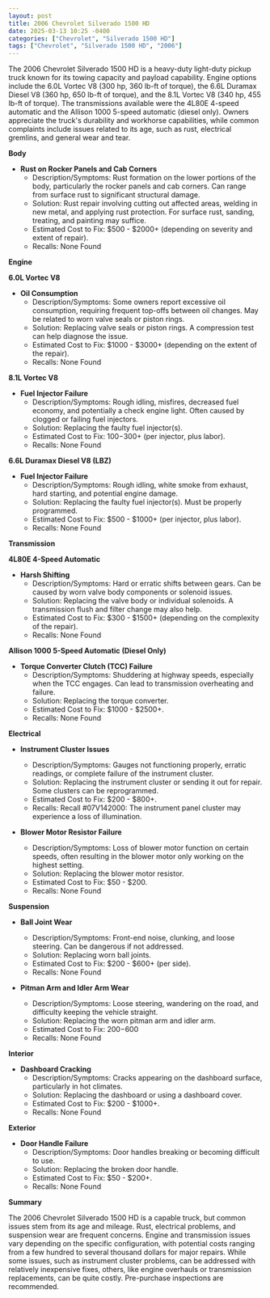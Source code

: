 ```yaml
---
layout: post
title: 2006 Chevrolet Silverado 1500 HD
date: 2025-03-13 10:25 -0400
categories: ["Chevrolet", "Silverado 1500 HD"]
tags: ["Chevrolet", "Silverado 1500 HD", "2006"]
---
```

The 2006 Chevrolet Silverado 1500 HD is a heavy-duty light-duty pickup truck known for its towing capacity and payload capability. Engine options include the 6.0L Vortec V8 (300 hp, 360 lb-ft of torque), the 6.6L Duramax Diesel V8 (360 hp, 650 lb-ft of torque), and the 8.1L Vortec V8 (340 hp, 455 lb-ft of torque). The transmissions available were the 4L80E 4-speed automatic and the Allison 1000 5-speed automatic (diesel only). Owners appreciate the truck's durability and workhorse capabilities, while common complaints include issues related to its age, such as rust, electrical gremlins, and general wear and tear.

**Body**

*   **Rust on Rocker Panels and Cab Corners**
    *   Description/Symptoms: Rust formation on the lower portions of the body, particularly the rocker panels and cab corners. Can range from surface rust to significant structural damage.
    *   Solution: Rust repair involving cutting out affected areas, welding in new metal, and applying rust protection. For surface rust, sanding, treating, and painting may suffice.
    *   Estimated Cost to Fix: $500 - $2000+ (depending on severity and extent of repair).
    *   Recalls: None Found

**Engine**

**6.0L Vortec V8**

*   **Oil Consumption**
    *   Description/Symptoms: Some owners report excessive oil consumption, requiring frequent top-offs between oil changes. May be related to worn valve seals or piston rings.
    *   Solution: Replacing valve seals or piston rings. A compression test can help diagnose the issue.
    *   Estimated Cost to Fix: $1000 - $3000+ (depending on the extent of the repair).
    *   Recalls: None Found

**8.1L Vortec V8**

*   **Fuel Injector Failure**
    *   Description/Symptoms: Rough idling, misfires, decreased fuel economy, and potentially a check engine light. Often caused by clogged or failing fuel injectors.
    *   Solution: Replacing the faulty fuel injector(s).
    *   Estimated Cost to Fix: $100-$300+ (per injector, plus labor).
    *   Recalls: None Found

**6.6L Duramax Diesel V8 (LBZ)**

*   **Fuel Injector Failure**
    *   Description/Symptoms: Rough idling, white smoke from exhaust, hard starting, and potential engine damage.
    *   Solution: Replacing the faulty fuel injector(s). Must be properly programmed.
    *   Estimated Cost to Fix: $500 - $1000+ (per injector, plus labor).
    *   Recalls: None Found

**Transmission**

**4L80E 4-Speed Automatic**

*   **Harsh Shifting**
    *   Description/Symptoms: Hard or erratic shifts between gears. Can be caused by worn valve body components or solenoid issues.
    *   Solution: Replacing the valve body or individual solenoids. A transmission flush and filter change may also help.
    *   Estimated Cost to Fix: $300 - $1500+ (depending on the complexity of the repair).
    *   Recalls: None Found

**Allison 1000 5-Speed Automatic (Diesel Only)**

*   **Torque Converter Clutch (TCC) Failure**
    *   Description/Symptoms: Shuddering at highway speeds, especially when the TCC engages. Can lead to transmission overheating and failure.
    *   Solution: Replacing the torque converter.
    *   Estimated Cost to Fix: $1000 - $2500+.
    *   Recalls: None Found

**Electrical**

*   **Instrument Cluster Issues**
    *   Description/Symptoms: Gauges not functioning properly, erratic readings, or complete failure of the instrument cluster.
    *   Solution: Replacing the instrument cluster or sending it out for repair. Some clusters can be reprogrammed.
    *   Estimated Cost to Fix: $200 - $800+.
    *   Recalls: Recall #07V142000: The instrument panel cluster may experience a loss of illumination.

*   **Blower Motor Resistor Failure**
    *   Description/Symptoms: Loss of blower motor function on certain speeds, often resulting in the blower motor only working on the highest setting.
    *   Solution: Replacing the blower motor resistor.
    *   Estimated Cost to Fix: $50 - $200.
    *   Recalls: None Found

**Suspension**

*   **Ball Joint Wear**
    *   Description/Symptoms: Front-end noise, clunking, and loose steering. Can be dangerous if not addressed.
    *   Solution: Replacing worn ball joints.
    *   Estimated Cost to Fix: $200 - $600+ (per side).
    *   Recalls: None Found

*   **Pitman Arm and Idler Arm Wear**
    *   Description/Symptoms: Loose steering, wandering on the road, and difficulty keeping the vehicle straight.
    *   Solution: Replacing the worn pitman arm and idler arm.
    *   Estimated Cost to Fix: $200-$600
    *   Recalls: None Found

**Interior**

*   **Dashboard Cracking**
    *   Description/Symptoms: Cracks appearing on the dashboard surface, particularly in hot climates.
    *   Solution: Replacing the dashboard or using a dashboard cover.
    *   Estimated Cost to Fix: $200 - $1000+.
    *   Recalls: None Found

**Exterior**

*   **Door Handle Failure**
    *   Description/Symptoms: Door handles breaking or becoming difficult to use.
    *   Solution: Replacing the broken door handle.
    *   Estimated Cost to Fix: $50 - $200+.
    *   Recalls: None Found

**Summary**

The 2006 Chevrolet Silverado 1500 HD is a capable truck, but common issues stem from its age and mileage. Rust, electrical problems, and suspension wear are frequent concerns. Engine and transmission issues vary depending on the specific configuration, with potential costs ranging from a few hundred to several thousand dollars for major repairs. While some issues, such as instrument cluster problems, can be addressed with relatively inexpensive fixes, others, like engine overhauls or transmission replacements, can be quite costly. Pre-purchase inspections are recommended.

